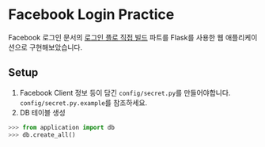 Facebook Login Practice
===

Facebook 로그인 문서의 [로그인 플로 직접 빌드](https://developers.facebook.com/docs/facebook-login/manually-build-a-login-flow#confirm) 파트를 Flask를 사용한 웹 애플리케이션으로 구현해보았습니다.

## Setup
1. Facebook Client 정보 등이 담긴 `config/secret.py`를 만들어야합니다. `config/secret.py.example`를 참조하세요.
2. DB 테이블 생성
```python
>>> from application import db
>>> db.create_all()
```
